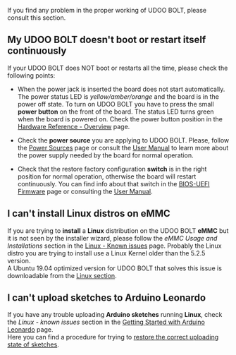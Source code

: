 If you find any problem in the proper working of UDOO BOLT, please consult this section.

## My UDOO BOLT doesn't boot or restart itself continuously

If your UDOO BOLT does NOT boot or restarts all the time, please check the following points:

- When the power jack is inserted the board does not start automatically. The power status LED is *yellow/amber/orange* and the board is in the power off state. To turn on UDOO BOLT you have to press the small **power button** on the front of the board. The status LED turns green when the board is powered on. Check the power button position in the [Hardware Reference - Overview](!/Hardware_References/Overview) page.

- Check the **power source** you are applying to UDOO BOLT. Please, follow the [Power Sources](!/Hardware_References/Power_Sources) page or consult the [User Manual](https://udoo.org/download/files/Doc/UDOO_BOLT_MANUAL.pdf) to learn more about the power supply needed by the board for normal operation.

- Check that the restore factory configuration **switch** is in the right position for normal operation, otherwise the board will restart continuously. You can find info about that switch in the [BIOS-UEFI Firmware](!/Advanced_Topics/BIOS-UEFI_firmware) page or consulting the [User Manual](https://udoo.org/download/files//Doc/UDOO_BOLT_MANUAL.pdf).

## I can't install Linux distros on eMMC

If you are trying to **install** a **Linux** distribution on the UDOO BOLT **eMMC** but it is not seen by the installer wizard, please follow the *eMMC Usage and Installations* section in the [Linux - Known issues](!/Operating_Systems/Linux/Known_issues#page_eMMC-Usage-and-Installation) page. Probably the Linux distro you are trying to install use a Linux Kernel older than the 5.2.5 version.  
A Ubuntu 19.04 optimized version for UDOO BOLT that solves this issue is downloadable from the [Linux section](!/Operating_Systems/Linux/index#page_Ubuntu-19-04-Disco-Dingo-with-amdgpu-graphics-and-eMMC-support).

## I can't upload sketches to Arduino Leonardo

If you have any trouble uploading **Arduino sketches** running **Linux**, check the *Linux - known issues* section in the [Getting Started with Arduino Leonardo](!/Arduino_Leonardo-compatible(ATmega32U4)/Getting_Started_with_Arduino_Leonardo#page_Known-issues) page.  
Here you can find a procedure for trying to [restore the correct uploading state of sketches](!/Arduino_Leonardo-compatible(ATmega32U4)/Getting_Started_with_Arduino_Leonardo#page_How-to-restore-the-correct-uploading-state-of-sketches).
